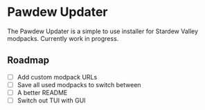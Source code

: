 # Pawdew Updater

The Pawdew Updater is a simple to use installer for Stardew Valley modpacks. Currently work in progress.

## Roadmap

- [ ] Add custom modpack URLs
- [ ] Save all used modpacks to switch between
- [ ] A better README
- [ ] Switch out TUI with GUI
